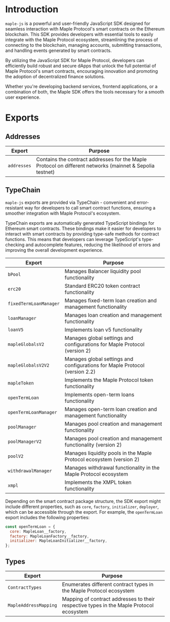 # Introduction

`maple-js` is a powerful and user-friendly JavaScript SDK designed for seamless interaction with Maple Protocol's smart contracts on the Ethereum blockchain. This SDK provides developers with essential tools to easily integrate with the Maple Protocol ecosystem, streamlining the process of connecting to the blockchain, managing accounts, submitting transactions, and handling events generated by smart contracts.

By utilizing the JavaScript SDK for Maple Protocol, developers can efficiently build robust and secure dApps that unlock the full potential of Maple Protocol's smart contracts, encouraging innovation and promoting the adoption of decentralized finance solutions.

Whether you're developing backend services, frontend applications, or a combination of both, the Maple SDK offers the tools necessary for a smooth user experience.

# Exports

## Addresses

| Export      | Purpose                                                                                                  |
| ----------- | -------------------------------------------------------------------------------------------------------- |
| `addresses` | Contains the contract addresses for the Maple Protocol on different networks (mainnet & Sepolia testnet) |

## TypeChain

`maple-js` exports are provided via TypeChain - convenient and error-resistant way for developers to call smart contract functions, ensuring a smoother integration with Maple Protocol's ecosystem.

TypeChain exports are automatically generated TypeScript bindings for Ethereum smart contracts. These bindings make it easier for developers to interact with smart contracts by providing type-safe methods for contract functions. This means that developers can leverage TypeScript's type-checking and autocomplete features, reducing the likelihood of errors and improving the overall development experience.

| Export                 | Purpose                                                                     |
| ---------------------- | --------------------------------------------------------------------------- |
| `bPool`                | Manages Balancer liquidity pool functionality                               |
| `erc20`                | Standard ERC20 token contract functionality                                 |
| `fixedTermLoanManager` | Manages fixed-term loan creation and management functionality               |
| `loanManager`          | Manages loan creation and management functionality                          |
| `loanV5`               | Implements loan v5 functionality                                            |
| `mapleGlobalsV2`       | Manages global settings and configurations for Maple Protocol (version 2)   |
| `mapleGlobalsV2V2`     | Manages global settings and configurations for Maple Protocol (version 2.2) |
| `mapleToken`           | Implements the Maple Protocol token functionality                           |
| `openTermLoan`         | Implements open-term loans functionality                                    |
| `openTermLoanManager`  | Manages open-term loan creation and management functionality                |
| `poolManager`          | Manages pool creation and management functionality                          |
| `poolManagerV2`        | Manages pool creation and management functionality (version 2)              |
| `poolV2`               | Manages liquidity pools in the Maple Protocol ecosystem (version 2)         |
| `withdrawalManager`    | Manages withdrawal functionality in the Maple Protocol ecosystem            |
| `xmpl`                 | Implements the XMPL token functionality                                     |

Depending on the smart contract package structure, the SDK export might include different properties, such as `core`, `factory`, `initializer`, `deployer`, which can be accessible through the export. For example, the `openTermLoan` export includes the following properties:

```js
const openTermLoan = {
  core: MapleLoan__factory,
  factory: MapleLoanFactory__factory,
  initializer: MapleLoanInitializer__factory,
};
```

## Types

| Export                | Purpose                                                                                 |
| --------------------- | --------------------------------------------------------------------------------------- |
| `ContractTypes`       | Enumerates different contract types in the Maple Protocol ecosystem                     |
| `MapleAddressMapping` | Mapping of contract addresses to their respective types in the Maple Protocol ecosystem |
